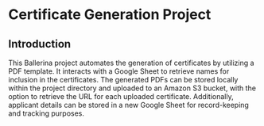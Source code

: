 # Certificate Generation Project
## Introduction
This Ballerina project automates the generation of certificates by utilizing a PDF template. It interacts with a Google Sheet to retrieve names for inclusion in the certificates. The generated PDFs can be stored locally within the project directory and uploaded to an Amazon S3 bucket, with the option to retrieve the URL for each uploaded certificate. Additionally, applicant details can be stored in a new Google Sheet for record-keeping and tracking purposes.
